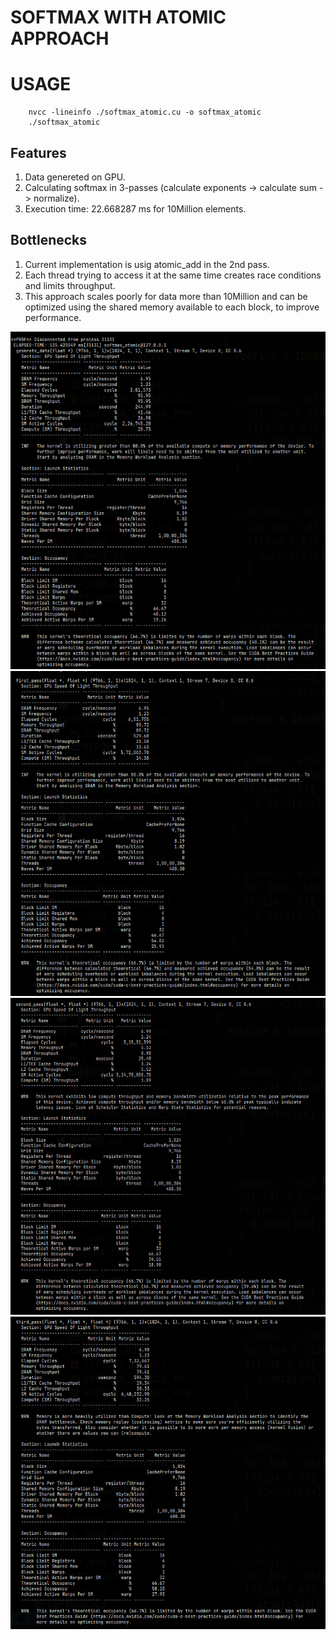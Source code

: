 # SOFTMAX WITH ATOMIC APPROACH

# USAGE
```
    nvcc -lineinfo ./softmax_atomic.cu -o softmax_atomic
    ./softmax_atomic
```

## Features
1. Data genereted on GPU.
2. Calculating softmax in 3-passes (calculate exponents -> calculate sum -> normalize).
3. Execution time: 22.668287 ms for 10Million elements.

## Bottlenecks
1. Current implementation is usig atomic_add in the 2nd pass.
2. Each thread trying to access it at the same time creates race conditions and limits throughput.
3. This approach scales poorly for data more than 10Million and can be optimized using the shared memory available to each block, to improve performance.

![ncu output](./1.png)
![ncu output](./2.png)
![ncu output](./3.png)
![ncu output](./4.png)

